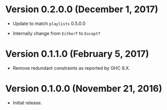 # Version 0.2.0.0 (December 1, 2017)

  * Update to match `playlists` 0.5.0.0

  * Internally change from `EitherT` to `ExceptT`

# Version 0.1.1.0 (February 5, 2017)

  * Remove redundant constraints as reported by GHC 8.X.

# Version 0.1.0.0 (November 21, 2016)

  * Initial release.
